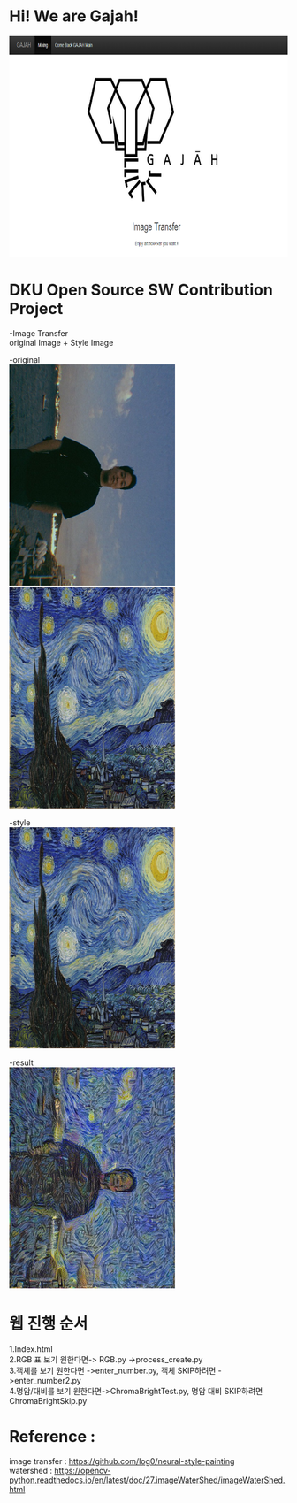 # Hi!  We are Gajah!
 
<img src="https://github.com/gksthd1992/gajah/blob/master/img/image.png" width =800 height = 400>  
  
 DKU Open Source SW Contribution Project  
============================  


-Image Transfer  
original Image + Style Image  

-original  
<img src="https://github.com/gksthd1992/gajah/blob/master/ver11.jpg" width =300 height = 400><img src="https://github.com/gksthd1992/gajah/blob/master/ver12.jpg" width =300 height = 400>

-style  
<img src="https://github.com/gksthd1992/gajah/blob/master/ver12.jpg" width =300 height = 400>

-result  
<img src="https://github.com/gksthd1992/gajah/blob/master/완성본.jpg" width =300 height = 400>


# 웹 진행 순서
1.Index.html  
2.RGB 표 보기 원한다면-> RGB.py
 ->process_create.py  
3.객체를 보기 원한다면 ->enter_number.py, 객체 SKIP하려면 ->enter_number2.py  
4.명암/대비를 보기 원한다면->ChromaBrightTest.py, 명암 대비 SKIP하려면 ChromaBrightSkip.py  


# Reference :

image transfer : https://github.com/log0/neural-style-painting  
watershed : https://opencv-python.readthedocs.io/en/latest/doc/27.imageWaterShed/imageWaterShed.html
